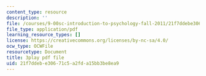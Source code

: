 ```yaml
---
content_type: resource
description: ''
file: /courses/9-00sc-introduction-to-psychology-fall-2011/21f7ddebe30671c5a2fda15bb3be8ea9_2fbrl6WoIyo.pdf
file_type: application/pdf
learning_resource_types: []
license: https://creativecommons.org/licenses/by-nc-sa/4.0/
ocw_type: OCWFile
resourcetype: Document
title: 3play pdf file
uid: 21f7ddeb-e306-71c5-a2fd-a15bb3be8ea9
---
```

